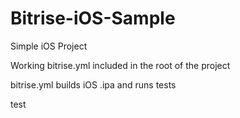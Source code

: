 # Bitrise-iOS-Sample

Simple iOS Project 

Working bitrise.yml included in the root of the project

bitrise.yml builds iOS .ipa and runs tests 


test
